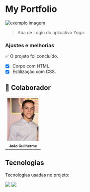 # My Portfolio 

<!---Esses são exemplos. Veja https://shields.io para outras pessoas ou para personalizar este conjunto de escudos. Você pode querer incluir dependências, status do projeto e informações de licença aqui--->

<img src="./imagens/header (1).png" alt="exemplo imagem">

> Aba de Login do aplicativo Yoga.

### Ajustes e melhorias

✅ O projeto foi concluído.

- [x] Corpo com HTML.
- [x] Estilização com CSS.

## 🤝 Colaborador

<table>
  <tr>
    <td align="center">
      <a href="#">
        <img src="./imagens/gui.jpg" width="100px;" alt="Foto do João Guilherme no GitHub"/><br>
        <sub>
          <b>João Guilherme</b>
        </sub>
      </a>
    </td>
  </tr>
</table>

## Tecnologias
Tecnologias usadas no projeto:

<img src="https://img.shields.io/badge/HTML-239120?style=for-the-badge&logo=html5&logoColor=white" />
<img src="https://img.shields.io/badge/CSS3-1572B6?style=for-the-badge&logo=css3&logoColor=white" />
 
